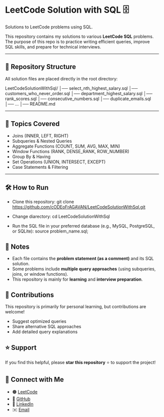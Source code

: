 # LeetCode Solution with SQL 🗄️
Solutions to LeetCode problems using SQL.

This repository contains my solutions to various **LeetCode SQL** problems.
The purpose of this repo is to practice writing efficient queries, improve SQL skills, and prepare for technical interviews.

---

## 📂 Repository Structure
All solution files are placed directly in the root directory:

LeetCodeSolutionWithSql/
│── select_nth_highest_salary.sql
│── customers_who_never_order.sql
│── department_highest_salary.sql
│── rank_scores.sql
│── consecutive_numbers.sql
│── duplicate_emails.sql
│── ...
│── README.md



---

## 🚀 Topics Covered

- Joins (INNER, LEFT, RIGHT)
- Subqueries & Nested Queries
- Aggregate Functions (COUNT, SUM, AVG, MAX, MIN)
- Window Functions (RANK, DENSE_RANK, ROW_NUMBER)
- Group By & Having
- Set Operations (UNION, INTERSECT, EXCEPT)
- Case Statements & Filtering

---


## 🛠️ How to Run
- Clone this repository:
   git clone https://github.com/cODEoFrAGAVAN/LeetCodeSolutionWithSql.git

- Change diarectory:
   cd LeetCodeSolutionWithSql
   
- Run the SQL file in your preferred database (e.g., MySQL, PostgreSQL, or SQLite):
   source problem_name.sql;

## 📌 Notes

- Each file contains the **problem statement (as a comment)** and its SQL solution.
- Some problems include **multiple query approaches** (using subqueries, joins, or window functions).
- This repository is mainly for **learning** and **interview preparation**.

## 🤝 Contributions
This repository is primarily for personal learning, but contributions are welcome!  
- Suggest optimized queries  
- Share alternative SQL approaches 
- Add detailed query explanations  

## ⭐ Support
If you find this helpful, please **star this repository** ⭐ to support the project!

## 🔗 Connect with Me
- 🟠 [LeetCode](https://leetcode.com/u/RagavanDev/)  
- 🐙 [GitHub](https://github.com/cODEoFrAGAVAN/)  
- 💼 [LinkedIn](https://www.linkedin.com/in/ragavan-python-dev/)  
- ✉️ [Email](mailto:ragavendran.pythondev@gmail.com)  
